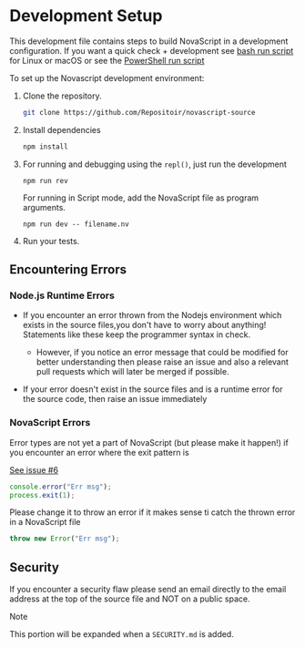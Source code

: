 # Development Setup

This development file contains steps to build NovaScript in a development configuration.
If you want a quick check + development see [bash run script](../unix/run.sh) for Linux or macOS
or see the [PowerShell run script](../windows/run.ps1)

To set up the Novascript development environment:

1. Clone the repository.
   ```bash
   git clone https://github.com/Repositoir/novascript-source
   ```
2. Install dependencies
    ```bash
   npm install
    ```
3. For running and debugging using the `repl()`, just run the development

   ```shell
   npm run rev
   ```
   
   For running in Script mode, add the NovaScript file as program arguments.

   ```shell
   npm run dev -- filename.nv
   ```
4. Run your tests.

## Encountering Errors

### Node.js Runtime Errors

- If you encounter an error thrown from the Nodejs environment which exists in the source
files,you don't have to worry about anything! Statements like these keep the programmer
syntax in check.
  - However, if you notice an error message that could be modified for better understanding
then please raise an issue and also a relevant pull requests which will later be merged
if possible.

- If your error doesn't exist in the source files and is a runtime error for the source
code, then raise an issue immediately

### NovaScript Errors

Error types are not yet a part of NovaScript (but please make it happen!) if you encounter
an error where the exit pattern is

[See issue #6](https://github.com/Repositoir/novascript-source/issues/6)

```javascript
console.error("Err msg");
process.exit(1);
```

Please change it to throw an error if it makes sense ti catch the thrown error in a 
NovaScript file

```javascript
throw new Error("Err msg");
```

## Security

If you encounter a security flaw please send an email directly to the email address at
the top of the source file and NOT on a public space.

> [!NOTE]
> This portion will be expanded when a `SECURITY.md` is added.